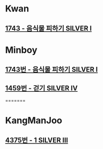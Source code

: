 # Kwan
## [1743 - 음식물 피하기 SILVER I](https://www.acmicpc.net/problem/1743)

# Minboy
## [1743번 - 음식물 피하기 SILVER I](https://www.acmicpc.net/problem/1743)
## [1459번 - 걷기 SILVER IV](https://www.acmicpc.net/problem/1459)
=======

# KangManJoo
## [4375번 - 1 SILVER III](https://www.acmicpc.net/problem/4375)

